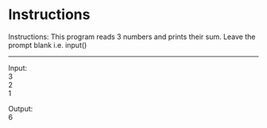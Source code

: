 # Instructions  
Instructions: This program reads 3 numbers and prints their sum. Leave the prompt blank i.e. input()

---
Input:\
3\
2\
1

Output:\
6

  
  
